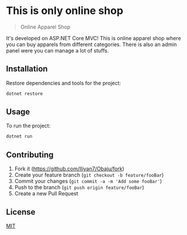 # This is only online shop
> Online Apparel Shop

It's developed on ASP.NET Core MVC! This is online apparel shop where you can buy apparels from different categories. There is also an admin panel were you can manage a lot of stuffs.

## Installation
Restore dependencies and tools for the project:
```bash
dotnet restore
```

## Usage
To run the project:
```bash
dotnet run
```

## Contributing

1. Fork it (<https://github.com/Iliyan7/Obaju/fork>)
2. Create your feature branch (`git checkout -b feature/fooBar`)
3. Commit your changes (`git commit -a -m 'Add some fooBar'`)
4. Push to the branch (`git push origin feature/fooBar`)
5. Create a new Pull Request

## License
[MIT](https://choosealicense.com/licenses/mit/)

